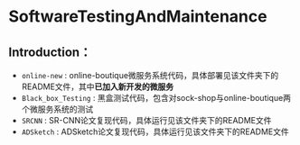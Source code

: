 # SoftwareTestingAndMaintenance
## Introduction：
- `online-new` : online-boutique微服务系统代码，具体部署见该文件夹下的README文件，其中**已加入新开发的微服务**
- `Black_box_Testing` : 黑盒测试代码，包含对sock-shop与online-boutique两个微服务系统的测试
- `SRCNN` : SR-CNN论文复现代码，具体运行见该文件夹下的README文件
- `ADSketch` : ADSketch论文复现代码，具体运行见该文件夹下的README文件